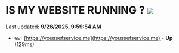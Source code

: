 # IS MY WEBSITE RUNNING ? [![](https://img.shields.io/static/v1?label=Sponsor&message=%E2%9D%A4&logo=GitHub&color=%23fe8e86)](https://github.com/sponsors/Youssef-Lehmam)

Last updated: **9/26/2025, 9:59:54 AM**

- `GET` [https://youssefservice.me](https://youssefservice.me) - **Up** (129ms)
